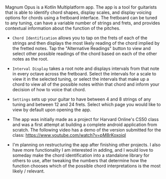 Magnum Opus is a Kotlin Multiplatform app. The app is a tool for guitarists that is able to identify chord 
shapes, display scales, and display voicing options for chords using a fretboard interface. The 
fretboard can be tuned to any tuning, can have a variable number of strings and frets, and provides 
contextual information about the function of the pitches.

* `Chord Identification` allows you to tap on the frets of each of the strings and then 
displays the most likely reading of the chord implied by the fretted notes. Tap the \"Alternative 
Readings\" button to view and select other possible readings of the chord based on each of the 
other notes as the root.

* `Interval Display` takes a root note and displays intervals from that note in every octave 
across the fretboard. Select the intervals for a scale to view it in the selected tuning, or select 
the intervals that make up a chord to view all of the possible notes within that chord and inform 
your decision of how to voice that chord.

* `Settings` sets up your guitar to have between 4 and 8 strings of any tuning and 
between 12 and 24 frets. Select which page you would like to view by default upon opening the app.

* The app was initially made as a project for Harvard Online's CS50 class and was a first attempt at building a complete android application from scratch. The following video has a demo of the version submitted for the class: https://www.youtube.com/watch?v=pM8rKoxoiqI

* I'm planning on restructuring the app after finishing other projects. I also have more functionality I am interested in adding, and I would love to someday make the chord identification into a standalone library for others to use, after tweaking the numbers that determine how the function chooses which of the possible chord interpretations is the most likely / relevant.
